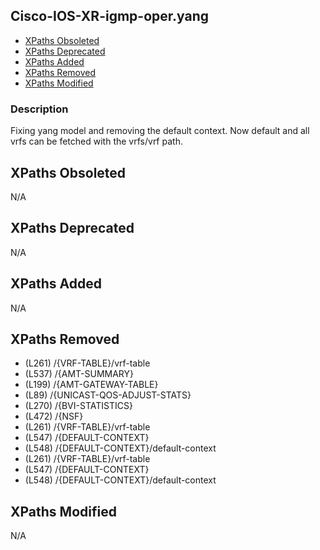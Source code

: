 ## Cisco-IOS-XR-igmp-oper.yang

- [XPaths Obsoleted](#xpaths-obsoleted)
- [XPaths Deprecated](#xpaths-deprecated)
- [XPaths Added](#xpaths-added)
- [XPaths Removed](#xpaths-removed)
- [XPaths Modified](#xpaths-modified)

### Description

Fixing yang model and removing the default context. Now default and all vrfs can be fetched with the vrfs/vrf path.

## XPaths Obsoleted

N/A

## XPaths Deprecated

N/A

## XPaths Added

N/A

## XPaths Removed

- (L261)	/{VRF-TABLE}/vrf-table
- (L537)	/{AMT-SUMMARY}
- (L199)	/{AMT-GATEWAY-TABLE}
- (L89)	/{UNICAST-QOS-ADJUST-STATS}
- (L270)	/{BVI-STATISTICS}
- (L472)	/{NSF}
- (L261)	/{VRF-TABLE}/vrf-table
- (L547)	/{DEFAULT-CONTEXT}
- (L548)	/{DEFAULT-CONTEXT}/default-context
- (L261)	/{VRF-TABLE}/vrf-table
- (L547)	/{DEFAULT-CONTEXT}
- (L548)	/{DEFAULT-CONTEXT}/default-context

## XPaths Modified

N/A

